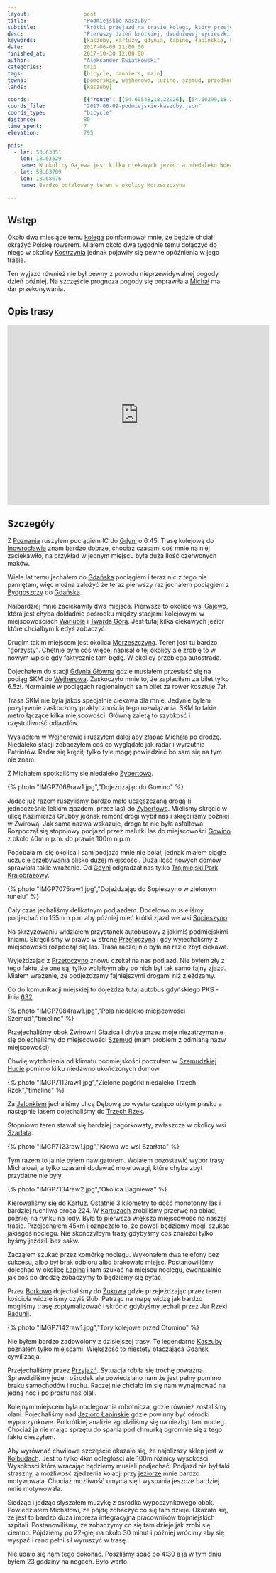 ```yaml
---
layout:                 post
title:                  "Podmiejskie Kaszuby"
subtitle:               "krótki przejazd na trasie kolegi, który przejeżdzał wzdłuż granic Polski"
desc:                   "Pierwszy dzień krótkiej, dwudniowej wycieczki rowerowej na obrzeżach Kaszub. Można również powiedzieć, że był to przejazd po okolicach Trójmiasta."
keywords:               [kaszuby, kartuzy, gdynia, łapino, łapińskie, kolbudy, trójmiasto]
date:                   2017-06-09 21:00:00
finished_at:            2017-10-30 12:00:00
author:                 "Aleksander Kwiatkowski"
categories:             trip
tags:                   [bicycle, panniers, main]
towns:                  [pomorskie, wejherowo, luzino, szemud, przodkowo, kartuzy, zukowo, kolbudy]
lands:                  [kaszuby]

coords:                 [{"route": [[54.60548,18.22926], [54.60299,18.22776], [54.60341,18.19673], [54.59511,18.17450], [54.58802,18.18828], [54.58240,18.19545], [54.58001,18.19540], [54.57917,18.20077], [54.57509,18.20098], [54.56131,18.22253], [54.54856,18.22381], [54.54727,18.22677], [54.53465,18.21583], [54.52608,18.21283], [54.52177,18.20819], [54.52147,18.20459], [54.51898,18.20223], [54.51557,18.20373], [54.50939,18.19751], [54.50396,18.19326], [54.49598,18.19175], [54.49272,18.20905], [54.48649,18.22004], [54.48644,18.22793], [54.47751,18.22493], [54.46347,18.22806], [54.45564,18.22570], [54.44396,18.23712], [54.43622,18.24145], [54.42978,18.23385], [54.41995,18.23458], [54.41505,18.24651], [54.41245,18.23411], [54.40689,18.23385], [54.39872,18.22253], [54.39649,18.22592], [54.38492,18.22059], [54.37043,18.21459], [54.36923,18.22051], [54.36640,18.21712], [54.35255,18.21815], [54.34072,18.21338], [54.33486,18.20154], [54.33046,18.20364], [54.32197,18.24892], [54.31484,18.27411], [54.31992,18.29166], [54.32423,18.31805], [54.33511,18.33853], [54.34262,18.36114], [54.34107,18.36011], [54.33876,18.36088], [54.33454,18.35702], [54.32916,18.37260], [54.32100,18.39307], [54.31286,18.39526], [54.31001,18.39226], [54.30139,18.41783], [54.29238,18.43041], [54.28654,18.42959], [54.27822,18.43436], [54.27386,18.42049], [54.27529,18.41397]], "type": "bicycle"}]
coords_file:            "2017-06-09-podmiejskie-kaszuby.json"
coords_type:            "bicycle"
distance:               80
time_spent:             7
elevation:              795

pois:
  - lat: 53.63351
    lon: 18.63629
    name: W okolicy Gajewa jest kilka ciekawych jezior a niedaleko Wdecki Park Krajobrazowy
  - lat: 53.83709
    lon: 18.68676
    name: Bardzo pofalowany teren w okolicy Morzeszczyna

---
```


[stary-wentyl]: https://www.facebook.com/starywentyl/

[wiki-kostrzyn]: https://pl.wikipedia.org/wiki/Kostrzyn_nad_Odr%C4%85
[wiki-poznan]: https://pl.wikipedia.org/wiki/Pozna%C5%84
[wiki-gdynia]: https://pl.wikipedia.org/wiki/Gdynia
[wiki-inowroclaw]: https://pl.wikipedia.org/wiki/Inowroc%C5%82aw
[wiki-gdansk]: https://pl.wikipedia.org/wiki/Gda%C5%84sk
[wiki-bydgoszcz]: https://pl.wikipedia.org/wiki/Bydgoszcz
[wiki-gajewo]: https://pl.wikipedia.org/wiki/Gajewo_(powiat_%C5%9Bwiecki)
[wiki-warlubie]: https://pl.wikipedia.org/wiki/Warlubie_(wie%C5%9B_w_wojew%C3%B3dztwie_kujawsko-pomorskim)
[wiki-twarda-gora]: https://pl.wikipedia.org/wiki/Twarda_G%C3%B3ra
[wiki-morzeszczyn]: https://pl.wikipedia.org/wiki/Morzeszczyn
[wiki-gdynia-glowna]: https://pl.wikipedia.org/wiki/Gdynia_G%C5%82%C3%B3wna
[wiki-wejherowo]: https://pl.wikipedia.org/wiki/Wejherowo
[wiki-zybertowo]: https://pl.wikipedia.org/wiki/Zybertowo
[wiki-gowino]: https://pl.wikipedia.org/wiki/Gowino
[wiki-trojmiejski-park]: https://pl.wikipedia.org/wiki/Tr%C3%B3jmiejski_Park_Krajobrazowy
[wiki-sopieszyno]: https://pl.wikipedia.org/wiki/Sopieszyno
[wiki-przetoczyno]: https://pl.wikipedia.org/wiki/Przetoczyno
[wiki-szemud]: https://pl.wikipedia.org/wiki/Szemud
[wiki-szemudzka-huta]: https://pl.wikipedia.org/wiki/Szemudzka_Huta
[wiki-jelonek]: https://pl.wikipedia.org/wiki/Jelonek_(gmina_Szemud)
[wiki-trzy-rzeki]: https://pl.wikipedia.org/wiki/Trzy_Rzeki
[wiki-szarlata]: https://pl.wikipedia.org/wiki/Szar%C5%82ata_(wojew%C3%B3dztwo_pomorskie)
[wiki-kartuzy]: https://pl.wikipedia.org/wiki/Kartuzy
[wiki-lapino]: https://pl.wikipedia.org/wiki/%C5%81apino
[wiki-borkowo]: https://pl.wikipedia.org/wiki/Borkowo_(powiat_kartuski)
[wiki-zukowo]: https://pl.wikipedia.org/wiki/%C5%BBukowo
[wiki-rzeka-radunia]: https://pl.wikipedia.org/wiki/Radunia_(rzeka)
[wiki-kaszuby]: https://pl.wikipedia.org/wiki/Kaszuby
[wiki-przyjazn]: https://pl.wikipedia.org/wiki/Przyja%C5%BA%C5%84_(wojew%C3%B3dztwo_pomorskie)
[wiki-jezioro-lapinskie]: https://pl.wikipedia.org/wiki/Jezioro_%C5%81api%C5%84skie
[wiki-kolbudy]: https://pl.wikipedia.org/wiki/Kolbudy

[linia-632]: http://www.pksgdynia.pl/PL/rozklad_jazdy2/linia/632.html

Wstęp
-----

Około dwa miesiące temu [kolega][stary-wentyl] poinformował mnie, że będzie chciał
okrążyć Polskę rowerem. Miałem około dwa tygodnie temu dołączyć do niego w okolicy
[Kostrzynia][wiki-kostrzyn] jednak pojawiły się pewne opóźnienia
w jego trasie.

Ten wyjazd
również nie był pewny z powodu nieprzewidywalnej pogody dzień później.
Na szczęście prognoza pogody się poprawiła a [Michał][stary-wentyl] ma dar
przekonywania.

Opis trasy
----------

<iframe height='405' width='590' frameborder='0' allowtransparency='true' scrolling='no' src='https://www.strava.com/activities/1030210573/embed/dff617d3117b29358a5cd5b54ce849c7c406f94e'></iframe>

Szczegóły
---------

Z [Poznania][wiki-poznan] ruszyłem pociągiem IC do [Gdyni][wiki-gdynia] o 6:45.
Trasę kolejową do [Inowrocławia][wiki-inowroclaw] znam bardzo dobrze, chociaż czasami
coś mnie na niej zaciekawiło, na przykład w jednym miejscu była duża ilość czerwonych maków.

Wiele lat temu jechałem do [Gdańska][wiki-gdansk] pociągiem i teraz nic z tego nie
pamiętam, więc można założyć że teraz pierwszy raz jechałem pociągiem z
[Bydgoszczy][wiki-bydgoszcz] do [Gdańska][wiki-gdansk].

Najbardziej mnie zaciekawiły dwa miejsca. Pierwsze to okolice wsi
[Gajewo][wiki-gajewo], która jest chyba dokładnie pośrodku między stacjami
kolejowymi w miejscowościach [Warlubie][wiki-warlubie] i [Twardą Górą][wiki-twarda-gora].
Jest tutaj kilka ciekawych jezior które chciałbym kiedyś zobaczyć.

Drugim takim miejscem jest okolica [Morzeszczyna][wiki-morzeszczyn]. Teren
jest tu bardzo "górzysty". Chętnie bym coś więcej napisał o tej okolicy ale
zrobię to w nowym wpisie gdy faktycznie tam będę. W okolicy przebiega autostrada.

Dojechałem do stacji [Gdynia Główna][wiki-gdynia-glowna] gdzie musiałem
przesiąść się na pociąg SKM do [Wejherowa][wiki-wejherowo]. Zaskoczyło mnie
to, że zapłaciłem za bilet tylko 6.5zł. Normalnie w pociągach regionalnych
sam bilet za rower kosztuje 7zł.

Trasa SKM nie była jakoś specjalnie ciekawa dla mnie. Jedynie byłem
pozytywnie zaskoczony praktycznością tego rozwiązania. SKM to takie metro
łączące kilka miejscowości. Główną zaletą to szybkość i częstotliwość odjazdów.

Wysiadłem w [Wejherowie][wiki-wejherowo] i ruszyłem dalej aby złapać
Michała po drodzę.
Niedaleko stacji zobaczyłem coś co wyglądało jak radar i
wyrzutnia Patriotów. Radar się kręcił, tylko tyle mogę powiedzieć bo sam
się na tym nie znam.

Z Michałem spotkaliśmy się niedaleko [Zybertowa][wiki-zybertowo].

{% photo "IMGP7068raw1.jpg","Dojeżdzając do Gowino" %}

Jadąc już razem ruszyliśmy bardzo mało uczęszczaną drogą
(i jednocześnie lekkim zjazdem, przez las)
do [Zybertowa][wiki-zybertowo]. Mieliśmy skręcić w ulicę Kazimierza Grubby jednak
remont drogi wybił nas i skręciliśmy później w Żwirową. Jak sama nazwa
wskazuje, droga ta nie była asfaltowa. Rozpoczął się stopniowy podjazd
przez malutki las do miejscowości [Gowino][wiki-gowino]
z około 40m n.p.m. do prawie 100m n.p.m.

Podobała mi się okolica i sam podjazd mnie nie bolał, jednak miałem ciągłe
uczucie przebywania blisko dużej miejscości. Duża ilość nowych
domów sprawiała takie wrażenie. Od [Gdyni][wiki-gdynia] odgradzał
nas tylko [Trójmiejski Park Krajobrazowy][wiki-trojmiejski-park].

{% photo "IMGP7075raw1.jpg","Dojeżdzając do Sopieszyno w zielonym tunelu" %}

Cały czas jechaliśmy delikatnym podjazdem. Docelowo musieliśmy
podjechać do 155m n.p.m aby później mieć krótki zjazd
we wsi [Sopieszyno][wiki-sopieszyno].

Na skrzyżowaniu widziałem przystanek autobusowy z jakimiś podmiejskimi liniami.
Skręciliśmy w prawo w stronę [Przetoczyna][wiki-przetoczyno]
i gdy wyjechaliśmy z miejscowości rozpoczął się las.
Trasa raczej nie była na razie zbyt ciekawa.

Wyjeżdzając z [Przetoczyno][wiki-przetoczyno] znowu czekał na nas
podjazd. Nie byłem zły z tego faktu, że one są, tylko wolałbym aby po nich był
tak samo fajny zjazd. Miałem wrażenie, że podjeżdzamy fajniejszymi drogami
niż zjeżdzamy.

Co do komunikacji miejskiej to dojeżdza tutaj autobus gdyńskiego PKS -
linia [632][linia-632].

{% photo "IMGP7084raw1.jpg","Pola niedaleko miejscowości Szemud","timeline" %}

Przejechaliśmy obok Żwirowni Głazica i chyba przez moje niezatrzymanie się
dojechaliśmy do miejscowości
[Szemud][wiki-szemud] (mam problem z odmianą nazw miejscowości).

Chwilę wytchnienia od klimatu podmiejskości poczułem w
[Szemudzkiej Hucie][wiki-szemudzka-huta] pomimo kilku
niedawno ukończonych domów.

{% photo "IMGP7112raw1.jpg","Zielone pagórki niedaleko Trzech Rzek","timeline" %}

Za [Jelonkiem][wiki-jelonek] jechaliśmy ulicą Dębową po wystarczająco
ubitym piasku a następnie lasem dojechaliśmy do [Trzech Rzek][wiki-trzy-rzeki].

Stopniowo teren stawał się bardziej pagórkowaty, zwłaszcza w okolicy
wsi [Szarłata][wiki-szarlata].

{% photo "IMGP7123raw1.jpg","Krowa we wsi Szarłata" %}

Tym razem to ja nie byłem nawigatorem. Wolałem pozostawić wybór trasy
Michałowi, a tylko czasami dodawać moje uwagi, które chyba zbyt
przydatne nie były.

{% photo "IMGP7134raw2.jpg","Okolica Bagniewa" %}

Kierowaliśmy się do [Kartuz][wiki-kartuzy]. Ostatnie 3 kilometry to dość
monotonny las i bardziej ruchliwa droga 224.
W [Kartuzach][wiki-kartuzy] zrobiliśmy przerwę na obiad, później na rynku
na lody. Była to pierwsza
większa miejscowość na naszej trasie. Przejechałem 45km i oznaczało to,
że powoli będziemy mogli szukać jakiegoś noclegu. Nie skończyłbym trasy
gdybyśmy coś znaleźci tylko byśmy jeździli bez sakw.

Zacząłem szukać przez komórkę noclegu. Wykonałem dwa telefony bez sukcesu, albo był brak
odbioru albo brakowało miejsc.
Postanowiliśmy dojechać w okolicę [Łapina][wiki-lapino] i tam szukać na
miejscu noclegu,
ewentualnie jak coś po drodzę zobaczymy to będziemy się pytać.

Przez [Borkowo][wiki-borkowo] dojechaliśmy do [Żukowa][wiki-zukowo] gdzie
przejeżdzając przez teren kościoła widzieliśmy czyiś ślub.
Patrząc na mapę widzę jak bardzo mogliśmy trasę zoptymalizować i skrócić
gdybyśmy jechali przez Jar Rzeki [Radunii][wiki-rzeka-radunia].

{% photo "IMGP7142raw1.jpg","Tory kolejowe przed Otomino" %}

Nie byłem bardzo zadowolony z dzisiejszej trasy. Te legendarne
[Kaszuby][wiki-kaszuby] poznałem tylko miejscami. Większość to niestety
otaczająca [Gdańsk][wiki-gdansk] cywilizacja.

Przejechaliśmy przez [Przyjaźń][wiki-przyjazn]. Sytuacja robiła się trochę
poważna. Sprawdziliśmy jeden ośrodek ale powiedziano nam że jest pełny pomimo
braku samochodów i ruchu. Raczej nie chciało im się nam wynajmować na jedną
noc i po prostu nas olali.

Kolejnym miejscem była noclegownia robotnicza, gdzie również zostaliśmy olani.
Pojechaliśmy nad [Jezioro Łapińskie][wiki-jezioro-lapinskie] gdzie powinny być
ośrodki wypoczynkowe. Po krótkiej analizie zgodziliśmy się na niezbyt tani nocleg.
Chociaż ja nie mając sprzętu do spania pod chmurką ogromnie się z tego faktu cieszyłem.

Aby wyrównać chwilowe szczęście okazało się, że najbliższy sklep jest w
[Kolbudach][wiki-kolbudy]. Jest to tylko 4km odległości ale 100m różnicy
wysokości. Wysokości którą wracając będziemy musieli podjechać. Podjazd nie był
taki straszny, a możliwość zjedzenia kolacji przy [jeziorze][wiki-jezioro-lapinskie]
mnie bardzo motywowała. Chociaż możliwość umycia się i wyspania jeszcze
bardziej mnie motywowała.

Siedząc i jedząc słyszałem muzykę z ośrodka wypoczynkowego obok. Powiedziałem Michałowi, że
pójdę zobaczyć co się tam dzieje. Okazało się, że jest to bardzo duża
impreza integracyjna pracowników trójmiejskich szpitali.
Postanowiliśmy, że zobaczymy co się tam dzieje jak zrobi się ciemno. Pójdziemy
po 22-giej na około 30 minut i później wrócimy aby się wyspać i rano
pełni sił wyruszyć w trasę.

Nie udało się nam tego dokonać. Poszliśmy spać po 4:30 a ja w tym dniu byłem 23 godziny
na nogach. Było warto.

